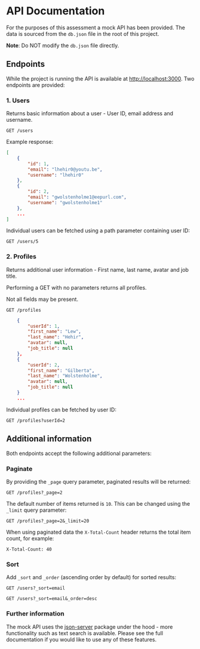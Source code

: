 # API Documentation

For the purposes of this assessment a mock API has been provided. The data is sourced from the `db.json` file in the root of this project.

**Note**: Do NOT modify the `db.json` file directly.

## Endpoints

While the project is running the API is available at [http://localhost:3000](http://localhost:3000/users). Two endpoints are provided:

### 1. Users

Returns basic information about a user - User ID, email address and username.

```
GET /users
```

Example response:

```json
[
    {
        "id": 1,
        "email": "lhehir0@youtu.be",
        "username": "lhehir0"
    },
    {
        "id": 2,
        "email": "gwolstenholme1@eepurl.com",
        "username": "gwolstenholme1"
    },
    ...
]
```

Individual users can be fetched using a path parameter containing user ID:

`GET /users/5`

### 2. Profiles

Returns additional user information - First name, last name, avatar and job title.

Performing a GET with no parameters returns all profiles.

Not all fields may be present.

`GET /profiles`

```json
    {
        "userId": 1,
        "first_name": "Lew",
        "last_name": "Hehir",
        "avatar": null,
        "job_title": null
    },
    {
        "userId": 2,
        "first_name": "Gilberta",
        "last_name": "Wolstenholme",
        "avatar": null,
        "job_title": null
    }
    ...
```

Individual profiles can be fetched by user ID:

```
GET /profiles?userId=2
```

## Additional information

Both endpoints accept the following additional parameters:

### Paginate

By providing the `_page` query parameter, paginated results will be returned:

```
GET /profiles?_page=2
```

The default number of items returned is `10`. This can be changed using the `_limit` query parameter:

```
GET /profiles?_page=2&_limit=20
```

When using paginated data the `X-Total-Count` header returns the total item count, for example:

```
X-Total-Count: 40
```

### Sort

Add `_sort` and `_order` (ascending order by default) for sorted results:

```
GET /users?_sort=email

GET /users?_sort=email&_order=desc
```

### Further information

The mock API uses the [json-server](https://github.com/typicode/json-server) package under the hood - more functionality such as text search is available. Please see the full documentation if you would like to use any of these features.